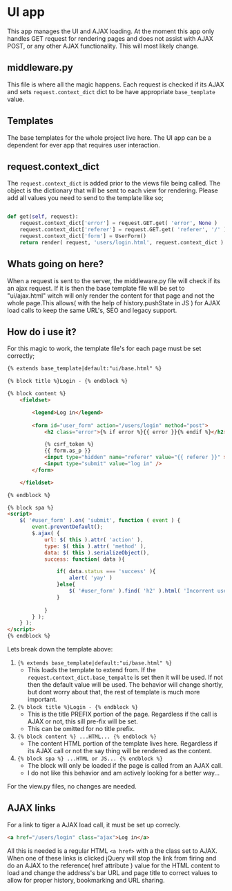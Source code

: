 # UI app

This app manages the UI and AJAX loading. At the moment this app only handles GET request for rendering pages and does not assist with AJAX POST, or any other AJAX functionality. This will most likely change.  

## middleware.py

This file is where all the magic happens. Each request is checked if its AJAX and sets `request.context_dict` dict to be have appropriate `base_template` value.

## Templates

The base templates for the whole project live here. The UI app can be a dependent for ever app that requires user interaction.

## request.context_dict

The `request.context_dict` is added prior to the views file being called. The object is the dictionary that will be sent to each view for rendering. Please add all values you need to send to the template like so;
```python

def get(self, request):
    request.context_dict['error'] = request.GET.get( 'error', None )
    request.context_dict['referer'] = request.GET.get( 'referer', '/' )
    request.context_dict['form'] = UserForm()
    return render( request, 'users/login.html', request.context_dict )
```

## Whats going on here?

When a request is sent to the server, the middleware.py file will check if its an ajax request. If it is then the base template file will be set to "ui/ajax.html" witch will only render the content for that page and not the whole page.This allows( with the help of history.pushState in JS ) for AJAX load calls to keep the same URL's, SEO and legacy support.

## How do i use it?

For this magic to work, the template file's for each page must be set correctly;

```html
{% extends base_template|default:"ui/base.html" %}

{% block title %}Login - {% endblock %}

{% block content %}
	<fieldset>

		<legend>Log in</legend>
		
		<form id="user_form" action="/users/login" method="post">
			<h2 class="error">{% if error %}{{ error }}{% endif %}</h2>

			{% csrf_token %}
			{{ form.as_p }}
			<input type="hidden" name="referer" value="{{ referer }}" >
			<input type="submit" value="log in" />
		</form>

	</fieldset>

{% endblock %}

{% block spa %}
<script>
	$( '#user_form' ).on( 'submit', function ( event ) {
		event.preventDefault();
		$.ajax( {
			url: $( this ).attr( 'action' ),
			type: $( this ).attr( 'method' ),
			data: $( this ).serializeObject(),
			success: function( data ){

				if( data.status === 'success' ){
					alert( 'yay' )
				}else{
					$( '#user_form' ).find( 'h2' ).html( 'Incorrent username or password' )
				}
				
			}
		} );
	} );
</script>
{% endblock %}
``` 
Lets break down the template above:

1. `{% extends base_template|default:"ui/base.html" %}`
	* This loads the template to extend from. If the `request.context_dict.base_tempalte` is set then it will be used. If not then the default value will be used. The behavior will change shortly, but dont worry about that, the rest of template is much more important.
2. `{% block title %}Login - {% endblock %}`
	* This is the title PREFIX portion of the page. Regardless if the call is AJAX or not, this sill pre-fix will be set.
	* This can be omitted for no title prefix.
3. `{% block content %} ...HTML... {% endblock %}`
	* The content HTML portion of the template lives here. Regardless if its AJAX call or not the say thing will be rendered as the content.
4. `{% block spa %} ...HTML or JS... {% endblock %}`
	* The block will only be loaded if the page is called from an AJAX call.
	* I do not like this behavior and am actively looking for a better way...


For the view.py files, no changes are needed.

## AJAX links

For a link to tiger a AJAX load call, it must be set up correcly.
```html
<a href="/users/login" class="ajax">Log in</a>
```

All this is needed is a regular HTML `<a href>` with a the class set to AJAX. When one of these links is clicked jQuery will stop the link from firing and do an AJAX to the reference( href attribute ) value for the HTML content to load and change the address's bar URL and page title to correct values to allow for proper history, bookmarking and URL sharing.
